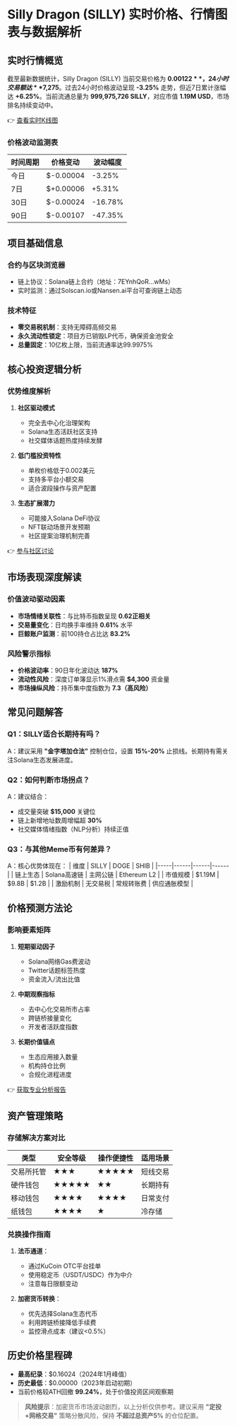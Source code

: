 # Silly Dragon (SILLY) 实时价格、行情图表与数据解析

## 实时行情概览

截至最新数据统计，Silly Dragon (SILLY) 当前交易价格为 **$0.00122**，24小时交易额达 **$7,275**。过去24小时价格波动呈现 **-3.25%** 走势，但近7日累计涨幅达 **+6.25%**。当前流通总量为 **999,975,726 SILLY**，对应市值 **1.19M USD**，市场排名持续变动中。

👉 [查看实时K线图](https://bit.ly/okx_welcome)

### 价格波动监测表

| 时间周期 | 价格变动 | 波动幅度 |
|---------|---------|---------|
| 今日 | $-0.00004 | -3.25% |
| 7日 | $+0.00006 | +5.31% |
| 30日 | $-0.00024 | -16.78% |
| 90日 | $-0.00107 | -47.35% |

## 项目基础信息

### 合约与区块浏览器
- 链上协议：Solana链上合约（地址：7EYnhQoR...wMs）
- 实时监测：通过Solscan.io或Nansen.ai平台可查询链上动态

### 技术特征
- **零交易税机制**：支持无障碍高频交易
- **永久流动性锁定**：项目方已销毁LP代币，确保资金池安全
- **总量固定**：10亿枚上限，当前流通率达99.9975%

## 核心投资逻辑分析

### 优势维度解析
1. **社区驱动模式**
   - 完全去中心化治理架构
   - Solana生态活跃社区支持
   - 社交媒体话题热度持续发酵

2. **低门槛投资特性**
   - 单枚价格低于0.002美元
   - 支持多平台小额交易
   - 适合波段操作与资产配置

3. **生态扩展潜力**
   - 可能接入Solana DeFi协议
   - NFT联动场景开发预期
   - 社区提案治理机制完善

👉 [参与社区讨论](https://bit.ly/okx_welcome)

## 市场表现深度解读

### 价值波动驱动因素
- **市场情绪关联性**：与比特币指数呈现 **0.62正相关**
- **交易量变化**：日均换手率维持 **0.61%** 水平
- **巨鲸账户监测**：前100持仓占比达 **83.2%**

### 风险警示指标
- **价格波动率**：90日年化波动达 **187%**
- **流动性风险**：深度订单簿显示1%滑点需 **$4,300** 资金量
- **市场操纵风险**：持币集中度指数为 **7.3（高风险）**

## 常见问题解答

### Q1：SILLY适合长期持有吗？
A：建议采用 **"金字塔加仓法"** 控制仓位，设置 **15%-20%** 止损线。长期持有需关注Solana生态发展进度。

### Q2：如何判断市场拐点？
A：建议结合：
- 成交量突破 **$15,000** 关键位
- 链上新增地址数周增幅超 **30%**
- 社交媒体情绪指数（NLP分析）持续正值

### Q3：与其他Meme币有何差异？
A：核心优势体现在：
| 维度 | SILLY | DOGE | SHIB |
|-----|------|------|------|
| 链上生态 | Solana高速链 | 主网公链 | Ethereum L2 |
| 市值规模 | $1.19M | $9.8B | $1.2B |
| 激励机制 | 无交易税 | 常规转账费 | 供应通胀模型 |

## 价格预测方法论

### 影响要素矩阵
1. **短期驱动因子**
   - Solana网络Gas费波动
   - Twitter话题标签热度
   - 资金流入/流出比值

2. **中期观察指标**
   - 去中心化交易所市占率
   - 跨链桥接量变化
   - 开发者活跃度指数

3. **长期价值锚点**
   - 生态应用接入数量
   - 机构持仓比例
   - 合规化进程进度

👉 [获取专业分析报告](https://bit.ly/okx_welcome)

## 资产管理策略

### 存储解决方案对比
| 类型 | 安全等级 | 操作便捷性 | 适用场景 |
|-----|---------|-----------|---------|
| 交易所托管 | ★★★ | ★★★★★ | 短线交易 |
| 硬件钱包 | ★★★★★ | ★★ | 长期持有 |
| 移动钱包 | ★★★★ | ★★★★ | 日常支付 |
| 纸钱包 | ★★★★ | ★ | 冷存储 |

### 兑换操作指南
1. **法币通道**：
   - 通过KuCoin OTC平台挂单
   - 使用稳定币（USDT/USDC）作为中介
   - 注意每日限额变动

2. **加密货币转换**：
   - 优先选择Solana生态代币
   - 利用跨链桥接降低手续费
   - 监控滑点成本（建议<0.5%）

## 历史价格里程碑
- **最高纪录**：$0.16024（2024年1月峰值）
- **历史最低**：$0.00000（2023年启动初期）
- 当前价格较ATH回撤 **99.24%**，处于价值投资区间观察期

> **风险提示**：加密货币市场波动剧烈，以上分析仅供参考。建议采用 **"定投+网格交易"** 策略分散风险，保持 **不超过总资产5%** 的仓位配置。